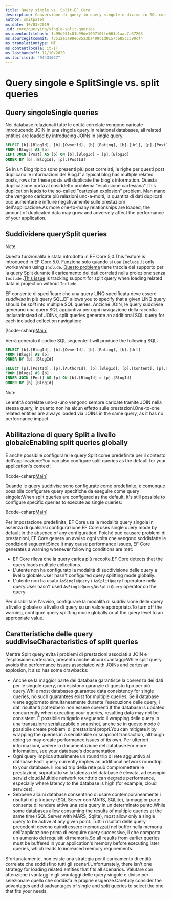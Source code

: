 ```yaml
---
title: Query single vs. Split-EF Core
description: Conversione di query in query singole e divise in SQL con Entity Framework Core
author: smitpatel
ms.date: 10/03/2019
uid: core/querying/single-split-queries
ms.openlocfilehash: 1c99d931c01b99de199710ffe661e1aac7a37263
ms.sourcegitcommit: f3512e3a98e685a3ba409c1d0157ce85cc390cf4
ms.translationtype: MT
ms.contentlocale: it-IT
ms.lasthandoff: 11/10/2020
ms.locfileid: "94431627"
---
```

# <a name="single-vs-split-queries"></a><span data-ttu-id="ea5e7-103">Query singole e Split</span><span class="sxs-lookup"><span data-stu-id="ea5e7-103">Single vs. split queries</span></span>

## <a name="single-queries"></a><span data-ttu-id="ea5e7-104">Query singole</span><span class="sxs-lookup"><span data-stu-id="ea5e7-104">Single queries</span></span>

<span data-ttu-id="ea5e7-105">Nei database relazionali tutte le entità correlate vengono caricate introducendo JOIN in una singola query.</span><span class="sxs-lookup"><span data-stu-id="ea5e7-105">In relational databases, all related entities are loaded by introducing JOINs in single query.</span></span>

```sql
SELECT [b].[BlogId], [b].[OwnerId], [b].[Rating], [b].[Url], [p].[PostId], [p].[AuthorId], [p].[BlogId], [p].[Content], [p].[Rating], [p].[Title]
FROM [Blogs] AS [b]
LEFT JOIN [Post] AS [p] ON [b].[BlogId] = [p].[BlogId]
ORDER BY [b].[BlogId], [p].[PostId]
```

<span data-ttu-id="ea5e7-106">Se in un Blog tipico sono presenti più post correlati, le righe per questi post duplicano le informazioni del Blog.</span><span class="sxs-lookup"><span data-stu-id="ea5e7-106">If a typical blog has multiple related posts, rows for these posts will duplicate the blog's information.</span></span> <span data-ttu-id="ea5e7-107">Questa duplicazione porta al cosiddetto problema "esplosione cartesiana".</span><span class="sxs-lookup"><span data-stu-id="ea5e7-107">This duplication leads to the so-called "cartesian explosion" problem.</span></span> <span data-ttu-id="ea5e7-108">Man mano che vengono caricate più relazioni uno-a-molti, la quantità di dati duplicati può aumentare e influire negativamente sulle prestazioni dell'applicazione.</span><span class="sxs-lookup"><span data-stu-id="ea5e7-108">As more one-to-many relationships are loaded, the amount of duplicated data may grow and adversely affect the performance of your application.</span></span>

## <a name="split-queries"></a><span data-ttu-id="ea5e7-109">Suddividere query</span><span class="sxs-lookup"><span data-stu-id="ea5e7-109">Split queries</span></span>

> [!NOTE]
> <span data-ttu-id="ea5e7-110">Questa funzionalità è stata introdotta in EF Core 5,0.</span><span class="sxs-lookup"><span data-stu-id="ea5e7-110">This feature is introduced in EF Core 5.0.</span></span> <span data-ttu-id="ea5e7-111">Funziona solo quando si usa `Include` .</span><span class="sxs-lookup"><span data-stu-id="ea5e7-111">It only works when using `Include`.</span></span> <span data-ttu-id="ea5e7-112">[Questo problema](https://github.com/dotnet/efcore/issues/21234) tiene traccia del supporto per la query Split durante il caricamento dei dati correlati nella proiezione senza `Include` .</span><span class="sxs-lookup"><span data-stu-id="ea5e7-112">[This issue](https://github.com/dotnet/efcore/issues/21234) is tracking support for split query when loading related data in projection without `Include`.</span></span>

<span data-ttu-id="ea5e7-113">EF consente di specificare che una query LINQ specificata deve essere *suddivisa* in più query SQL.</span><span class="sxs-lookup"><span data-stu-id="ea5e7-113">EF allows you to specify that a given LINQ query should be *split* into multiple SQL queries.</span></span> <span data-ttu-id="ea5e7-114">Anziché JOIN, le query suddivise generano una query SQL aggiuntiva per ogni navigazione della raccolta inclusa:</span><span class="sxs-lookup"><span data-stu-id="ea5e7-114">Instead of JOINs, split queries generate an additional SQL query for each included collection navigation:</span></span>

[!code-csharp[Main](../../../samples/core/Querying/RelatedData/Program.cs?name=AsSplitQuery&highlight=5)]

<span data-ttu-id="ea5e7-115">Verrà generato il codice SQL seguente:</span><span class="sxs-lookup"><span data-stu-id="ea5e7-115">It will produce the following SQL:</span></span>

```sql
SELECT [b].[BlogId], [b].[OwnerId], [b].[Rating], [b].[Url]
FROM [Blogs] AS [b]
ORDER BY [b].[BlogId]

SELECT [p].[PostId], [p].[AuthorId], [p].[BlogId], [p].[Content], [p].[Rating], [p].[Title], [b].[BlogId]
FROM [Blogs] AS [b]
INNER JOIN [Post] AS [p] ON [b].[BlogId] = [p].[BlogId]
ORDER BY [b].[BlogId]
```

> [!NOTE]
> <span data-ttu-id="ea5e7-116">Le entità correlate uno-a-uno vengono sempre caricate tramite JOIN nella stessa query, in quanto non ha alcun effetto sulle prestazioni.</span><span class="sxs-lookup"><span data-stu-id="ea5e7-116">One-to-one related entities are always loaded via JOINs in the same query, as it has no performance impact.</span></span>

## <a name="enabling-split-queries-globally"></a><span data-ttu-id="ea5e7-117">Abilitazione di query Split a livello globale</span><span class="sxs-lookup"><span data-stu-id="ea5e7-117">Enabling split queries globally</span></span>

<span data-ttu-id="ea5e7-118">È anche possibile configurare le query Split come predefinite per il contesto dell'applicazione:</span><span class="sxs-lookup"><span data-stu-id="ea5e7-118">You can also configure split queries as the default for your application's context:</span></span>

[!code-csharp[Main](../../../samples/core/Querying/RelatedData/SplitQueriesBloggingContext.cs?name=QuerySplittingBehaviorSplitQuery&highlight=6)]

<span data-ttu-id="ea5e7-119">Quando le query suddivise sono configurate come predefinite, è comunque possibile configurare query specifiche da eseguire come query singole:</span><span class="sxs-lookup"><span data-stu-id="ea5e7-119">When split queries are configured as the default, it's still possible to configure specific queries to execute as single queries:</span></span>

[!code-csharp[Main](../../../samples/core/Querying/RelatedData/Program.cs?name=AsSingleQuery&highlight=5)]

<span data-ttu-id="ea5e7-120">Per impostazione predefinita, EF Core usa la modalità query singola in assenza di qualsiasi configurazione.</span><span class="sxs-lookup"><span data-stu-id="ea5e7-120">EF Core uses single query mode by default in the absence of any configuration.</span></span> <span data-ttu-id="ea5e7-121">Poiché può causare problemi di prestazioni, EF Core genera un avviso ogni volta che vengono soddisfatte le condizioni seguenti:</span><span class="sxs-lookup"><span data-stu-id="ea5e7-121">Since it may cause performance issues, EF Core generates a warning whenever following conditions are met:</span></span>

- <span data-ttu-id="ea5e7-122">EF Core rileva che la query carica più raccolte.</span><span class="sxs-lookup"><span data-stu-id="ea5e7-122">EF Core detects that the query loads multiple collections.</span></span>
- <span data-ttu-id="ea5e7-123">L'utente non ha configurato la modalità di suddivisione delle query a livello globale.</span><span class="sxs-lookup"><span data-stu-id="ea5e7-123">User hasn't configured query splitting mode globally.</span></span>
- <span data-ttu-id="ea5e7-124">L'utente non ha usato `AsSingleQuery` / `AsSplitQuery` l'operatore nella query.</span><span class="sxs-lookup"><span data-stu-id="ea5e7-124">User hasn't used `AsSingleQuery`/`AsSplitQuery` operator on the query.</span></span>

<span data-ttu-id="ea5e7-125">Per disabilitare l'avviso, configurare la modalità di suddivisione delle query a livello globale o a livello di query su un valore appropriato.</span><span class="sxs-lookup"><span data-stu-id="ea5e7-125">To turn off the warning, configure query splitting mode globally or at the query level to an appropriate value.</span></span>

## <a name="characteristics-of-split-queries"></a><span data-ttu-id="ea5e7-126">Caratteristiche delle query suddivise</span><span class="sxs-lookup"><span data-stu-id="ea5e7-126">Characteristics of split queries</span></span>

<span data-ttu-id="ea5e7-127">Mentre Split query evita i problemi di prestazioni associati a JOIN e l'esplosione cartesiana, presenta anche alcuni svantaggi:</span><span class="sxs-lookup"><span data-stu-id="ea5e7-127">While split query avoids the performance issues associated with JOINs and cartesian explosion, it also has some drawbacks:</span></span>

- <span data-ttu-id="ea5e7-128">Anche se la maggior parte dei database garantisce la coerenza dei dati per le singole query, non esistono garanzie di questo tipo per più query.</span><span class="sxs-lookup"><span data-stu-id="ea5e7-128">While most databases guarantee data consistency for single queries, no such guarantees exist for multiple queries.</span></span> <span data-ttu-id="ea5e7-129">Se il database viene aggiornato simultaneamente durante l'esecuzione delle query, i dati risultanti potrebbero non essere coerenti.</span><span class="sxs-lookup"><span data-stu-id="ea5e7-129">If the database is updated concurrently when executing your queries, resulting data may not be consistent.</span></span> <span data-ttu-id="ea5e7-130">È possibile mitigarlo eseguendo il wrapping delle query in una transazione serializzabile o snapshot, anche se in questo modo è possibile creare problemi di prestazioni propri.</span><span class="sxs-lookup"><span data-stu-id="ea5e7-130">You can mitigate it by wrapping the queries in a serializable or snapshot transaction, although doing so may create performance issues of its own.</span></span> <span data-ttu-id="ea5e7-131">Per ulteriori informazioni, vedere la documentazione del database.</span><span class="sxs-lookup"><span data-stu-id="ea5e7-131">For more information, see your database's documentation.</span></span>
- <span data-ttu-id="ea5e7-132">Ogni query implica attualmente un round trip di rete aggiuntivo al database.</span><span class="sxs-lookup"><span data-stu-id="ea5e7-132">Each query currently implies an additional network roundtrip to your database.</span></span> <span data-ttu-id="ea5e7-133">Il round trip della rete può compromettere le prestazioni, soprattutto se la latenza del database è elevata, ad esempio servizi cloud.</span><span class="sxs-lookup"><span data-stu-id="ea5e7-133">Multiple network roundtrip can degrade performance, especially where latency to the database is high (for example, cloud services).</span></span>
- <span data-ttu-id="ea5e7-134">Sebbene alcuni database consentano di usare contemporaneamente i risultati di più query (SQL Server con MARS, SQLite), la maggior parte consente di rendere attiva una sola query in un determinato punto.</span><span class="sxs-lookup"><span data-stu-id="ea5e7-134">While some databases allow consuming the results of multiple queries at the same time (SQL Server with MARS, Sqlite), most allow only a single query to be active at any given point.</span></span> <span data-ttu-id="ea5e7-135">Tutti i risultati delle query precedenti devono quindi essere memorizzati nel buffer nella memoria dell'applicazione prima di eseguire query successive, il che comporta un aumento dei requisiti di memoria.</span><span class="sxs-lookup"><span data-stu-id="ea5e7-135">So all results from earlier queries must be buffered in your application's memory before executing later queries, which leads to increased memory requirements.</span></span>

<span data-ttu-id="ea5e7-136">Sfortunatamente, non esiste una strategia per il caricamento di entità correlate che soddisfino tutti gli scenari.</span><span class="sxs-lookup"><span data-stu-id="ea5e7-136">Unfortunately, there isn't one strategy for loading related entities that fits all scenarios.</span></span> <span data-ttu-id="ea5e7-137">Valutare con attenzione i vantaggi e gli svantaggi delle query singole e divise per selezionare quello che soddisfa le proprie esigenze.</span><span class="sxs-lookup"><span data-stu-id="ea5e7-137">Carefully consider the advantages and disadvantages of single and split queries to select the one that fits your needs.</span></span>
